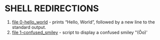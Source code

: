 # SHELL REDIRECTIONS

1. [file 0-hello_world](./0-hello_world) -  prints “Hello, World”, followed by a new line to the standard output.
2. [file 1-confused_smiley](./1-confused_smiley) - script to display a confused smiley "(Ôo)'
